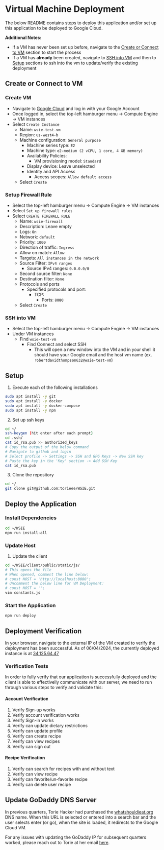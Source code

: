 # Virtual Machine Deployment

The below README contains steps to deploy this application and/or set up this application to be deployed to Google Cloud.

**Additional Notes:**

- If a VM has never been set up before, navigate to the [Create or Connect to VM](#create-or-connect-to-vm) section to start the process
- If a VM has **already** been created, navigate to [SSH into VM](#ssh-into-vm) and then to [Setup](#setup) sections to ssh into the vm to update/verify the existing deployment

## Create or Connect to VM

### Create VM

- Navigate to [Google Cloud](https://console.cloud.google.com/) and log in with your Google Account
- Once logged in, select the top-left hamburger menu -> Compute Engine -> VM instances
- Select `Create Instance`
  - Name: `wsie-test-vm`
  - Region: `us-west4-b`
  - Machine configuration: `General purpose`
    - Machine series type: `E2`
    - Machine type: `e2-medium (2 vCPU, 1 core, 4 GB memory)`
    - Availability Policies:
      - VM provisioning model: `Standard`
    - Display device: Leave unselected
    - Identity and API Access
      - Access scopes: `Allow default access`
  - Select `Create`

### Setup Firewall Rule

- Select the top-left hamburger menu -> Compute Engine -> VM instances
- Select `Set up firewall rules`
- Select `CREATE FIREWALL RULE`
  - Name: `wsie-firewall`
  - Description: Leave empty
  - Logs: `On`
  - Network: `default`
  - Priority: `1000`
  - Direction of traffic: `Ingress`
  - Allow on match: `Allow`
  - Targets: `All instances in the network`
  - Source Filter: `IPv4 ranges`
    - Source IPv4 ranges: `0.0.0.0/0`
  - Second source filter: `None`
  - Destination filter: `None`
  - Protocols and ports
    - Specified protocols and port:
      - TCP:
        - Ports: `8080`
  - Select `Create`

### SSH into VM

- Select the top-left hamburger menu -> Compute Engine -> VM instances
- Under VM instances
  - Find `wsie-test-vm`
    - Find Connect and select SSH
      - This will open a new window into the VM and in your shell it should have your Google email and the host vm name (ex. `robertdavidthompson632@wsie-test-vm`)

## Setup

1. Execute each of the following installations

```bash
sudo apt install -y git
sudo apt install -y docker
sudo apt install -y docker-compose
sudo apt install -y npm
```

2. Set up ssh keys

```bash
cd ~/
ssh-keygen (hit enter after each prompt)
cd .ssh/
cat id_rsa.pub >> authorized_keys
# Copy the output of the below command
# Navigate to github and login
# Select profile -> Settings -> SSH and GPG Keys -> New SSH key
# Paste the key in the 'Key' section -> Add SSH Key
cat id_rsa.pub
```

3. Clone the repository

```bash
cd ~/
git clone git@github.com:torieee/WSIE.git
```

## Deploy the Application

### Install Dependencies

```bash
cd ~/WSIE
npm run install-all
```

### Update Host

1. Update the client

```bash
cd ~/WSIE/client/public/static/js/
# This opens the file
# When opened, comment the line below:
# const HOST = 'http://localhost:8080';
# Uncomment the below line for VM Deployment:
# const HOST = '';
vim constants.js
```

### Start the Application

```bash
npm run deploy
```

## Deployment Verification

In your browser, navigate to the external IP of the VM created to verify the deployment has been successful. As of 06/04/2024, the currently deployed instance is at [34.125.64.47](http://34.125.64.47:8080)

### Verification Tests

In order to fully verify that our application is successfully deployed and the client is able to effectivelly communicate with our server, we need to run through various steps to verify and validate this:

#### Account Verification

1. Verify Sign-up works
2. Verify account verification works
3. Verify Sign-in works
4. Verify can update dietary restrictions
5. Verify can update profile
6. Verify can create recipe
7. Verify can view recipes
8. Verify can sign out

#### Recipe Verification

1. Verify can search for recipes with and without text
2. Verify can view recipe
3. Verify can favorite/un-favorite recipe
4. Verify can delete user recipe

## Update GoDaddy DNS Server

In previous quarters, Torie Hacker had purchased the [whatshouldieat.org](http://whatshouldieat.org) DNS name. When this URL is selected or entered into a search bar and the user selects enter (or go), when the site is loaded, it redirects to the Google Cloud VM.

For any issues with updating the GoDaddy IP for subsequent quarters worked, please reach out to Torie at her email [here](victoriamthacker@gmail.com).

